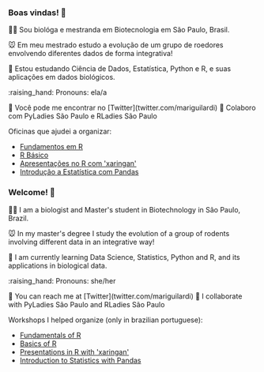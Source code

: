 ### Boas vindas! 👋 

<p> 👩‍🔬 Sou biológa e mestranda em Biotecnologia em São Paulo, Brasil. </p>
🐭 Em meu mestrado estudo a evolução de um grupo de roedores envolvendo diferentes dados de forma integrativa! </p>  
📖 Estou estudando Ciência de Dados, Estatística, Python e R, e suas aplicações em dados biológicos. </p>
:raising_hand: Pronouns: ela/a </p>
💬 Você pode me encontrar no [Twitter](twitter.com/mariguilardi) 
💪 Colaboro com PyLadies São Paulo e RLadies São Paulo </p>

Oficinas que ajudei a organizar:  
 * [Fundamentos em R](https://github.com/mariguilardi/2019-05-Fundamentals-Of-R-R-LadiesSP) 
 * [R Básico](https://github.com/beatrizmilz/2020-R-Ladies-SP-Basico)
 * [Apresentações no R com 'xaringan'](https://github.com/beatrizmilz/aMostra-IME-2019-Xaringan)
 * [Introdução a Estatística com Pandas](https://github.com/mariguilardi/data-science/tree/master/workshops/workshop_introdu%C3%A7%C3%A3o_estatistica_pandas)
  
### Welcome! 👋

<p> 👩‍🔬 I am a  biologist and Master's student in Biotechnology in São Paulo, Brazil. </p>
🐭 In my master's degree I study the evolution of a group of rodents involving different data in an integrative way! </p>
📖 I am currently learning Data Science, Statistics, Python and R, and its applications in biological data. </p>
:raising_hand: Pronouns: she/her </p>
💬 You can reach me at [Twitter](twitter.com/mariguilardi) 
💪 I collaborate with PyLadies São Paulo and RLadies São Paulo </p>

Workshops I helped organize (only in brazilian portuguese):
 * [Fundamentals of R](https://github.com/mariguilardi/2019-05-Fundamentals-Of-R-R-LadiesSP) 
 * [Basics of R](https://github.com/beatrizmilz/2020-R-Ladies-SP-Basico)
 * [Presentations in R with 'xaringan'](https://github.com/beatrizmilz/aMostra-IME-2019-Xaringan)
 * [Introduction to Statistics with Pandas](https://github.com/mariguilardi/data-science/tree/master/workshops/workshop_introdu%C3%A7%C3%A3o_estatistica_pandas)
